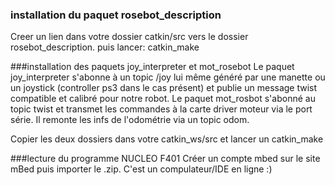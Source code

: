 

### installation du paquet rosebot_description
Creer un lien dans votre dossier catkin/src vers le dossier rosebot_description.
puis lancer:
catkin_make


###installation des paquets joy_interpreter et mot_rosebot
Le paquet joy_interpreter s'abonne à un topic /joy lui même généré par une manette ou un joystick (controller ps3 dans le cas présent) et publie un message twist compatible et calibré pour notre robot. 
Le paquet mot_rosbot s'abonné au topic twist et transmet les commandes à la carte driver moteur via le port série. Il remonte les infs de l'odométrie via un topic odom.

Copier les deux dossiers dans votre catkin_ws/src et lancer un catkin_make


###lecture du programme NUCLEO F401 
Créer un compte mbed sur le site mBed puis importer le .zip.
C'est un compulateur/IDE en ligne :)
